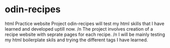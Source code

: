 # odin-recipes
html Practice website
Project odin-recipes will test my html skills that I have learned and developed uptill now. /n The project involves creation of a recipe website with seprate pages for each recipe. /n I will be mainly testing my html boilerplate skils and trying the different tags I have learned.
